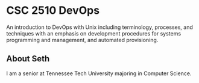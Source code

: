 # CSC 2510 DevOps

An introduction to DevOps with Unix including terminology, processes, and techniques with an
emphasis on development procedures for systems programming and management, and
automated provisioning.
## About Seth
I am a senior at Tennessee Tech University majoring in Computer Science.
